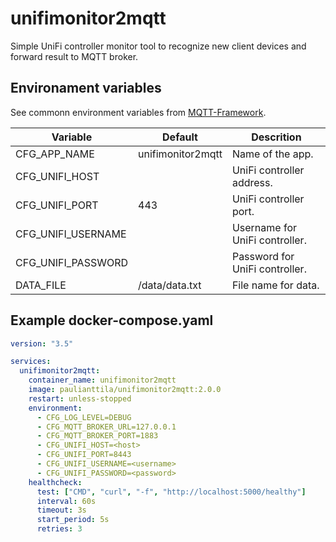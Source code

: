 # unifimonitor2mqtt

Simple UniFi controller monitor tool to recognize new client devices and forward result to MQTT broker.

## Environament variables

See commonn environment variables from [MQTT-Framework](https://github.com/paulianttila/MQTT-Framework).

| **Variable**               | **Default**        | **Descrition**                                              |
|----------------------------|--------------------|-------------------------------------------------------------|
| CFG_APP_NAME               | unifimonitor2mqtt  | Name of the app.                                            |
| CFG_UNIFI_HOST             |                    | UniFi controller address.                                   |
| CFG_UNIFI_PORT             | 443                | UniFi controller port.                                      |
| CFG_UNIFI_USERNAME         |                    | Username for UniFi controller.                              |
| CFG_UNIFI_PASSWORD         |                    | Password for UniFi controller.                              |
| DATA_FILE                  | /data/data.txt     | File name for data.                                         |


## Example docker-compose.yaml

```yaml
version: "3.5"

services:
  unifimonitor2mqtt:
    container_name: unifimonitor2mqtt
    image: paulianttila/unifimonitor2mqtt:2.0.0
    restart: unless-stopped
    environment:
      - CFG_LOG_LEVEL=DEBUG
      - CFG_MQTT_BROKER_URL=127.0.0.1
      - CFG_MQTT_BROKER_PORT=1883
      - CFG_UNIFI_HOST=<host>
      - CFG_UNIFI_PORT=8443
      - CFG_UNIFI_USERNAME=<username>
      - CFG_UNIFI_PASSWORD=<password>
    healthcheck:
      test: ["CMD", "curl", "-f", "http://localhost:5000/healthy"]
      interval: 60s
      timeout: 3s
      start_period: 5s
      retries: 3
 ```